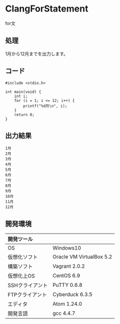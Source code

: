 # ClangForStatement
for文

## 処理
1月から12月までを出力します。

## コード
```
#include <stdio.h>

int main(void) {
    int i;
    for (i = 1; i <= 12; i++) {
        printf("%d月\n", i);
    }
    return 0;
}
```

## 出力結果  
```
1月
2月
3月
4月
5月
6月
7月
8月
9月
10月
11月
12月
```
  
## 開発環境
| 開発ツール |  |
|:-|:-|
| OS | Windows10 |
| 仮想化ソフト | Oracle VM VirtualBox 5.2 |
| 構築ソフト | Vagrant 2.0.2 |
| 仮想化上OS | CentOS 6.9 |
| SSHクライアント | PuTTY 0.6.8 |
| FTPクライアント | Cyberduck 6.3.5 |
| エディタ | Atom 1.24.0 |
| 開発言語 | gcc 4.4.7 |
